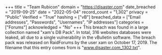 +++
title = "Team Rubicon"
domain = "https://disaster.com"
date_breached = "2019-09-25"
date = "2022-05-04"
record_count = "1,302"
privacy = "Public"
Verified = "True"
hashing = ["vB"]
breached_data = ["Email addresses", "Passwords", "Usernames", "IP addresses"]
categories = ["Forums"]
acknowledged = "No"
+++
This breach was found in a large collection named "xam's DB Pack". In total, 316 websites databases were leaked, all due to a single vulnerability in the vBulletin software. The breach pack was released on RaidForums by the user xam on October 17, 2019. The filename that this entry comes from is "www.disaster.com_1302.txt".
